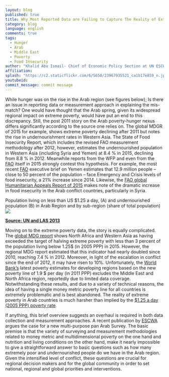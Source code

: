 ```yaml
---
layout: blog
published: true
title: Why Most Reported Data are Failing to Capture The Reality of Extreme Poverty in Arab Countries?
category: blog
language: english
comments: true
tags: 
  - Hunger
  - Arab
  - Middle East
  - Poverty
  - Food Insecurity
author: "Khalid Abu Ismail- Chief of Economic Policy Section at UN ESCWA"
affiliation: 
splash: "https://c2.staticflickr.com/6/5650/23967935521_ca1b17e859_n.jpg"
youtubeid: 
commit_message: commit message
---
```

While hunger was on the rise in the Arab region (see figures below); Is there an issue in reporting data or measurement approach in explaining the mis-match? <!-- more -->
One would have thought that the Arab spring, given its widespread regional impact on extreme poverty, would have put an end to this discrepancy. Still, the post 2011 story on the Arab poverty-hunger nexus differs significantly according to the source one relies on. The global MDGR of 2015 for example, shows extreme poverty declining after 2011 but notes the rise in undernourishment rates in Western Asia. The State of Food Insecurity Report, which includes the revised FAO measurement methodology after 2012, however, estimates the undernourished population in Western Asia (including Syria and Yemen) at 8.4 % in 2015, declining from 8.8 % in 2012. Meanwhile reports from the WFP and even from the [FAO](http://www.fao.org/emergencies/appeals/2015/en/) itself in 2015 strongly contest this hypothesis. For example, the most recent [FAO](http://www.fao.org/emergencies/resources/documents/resources-detail/en/c/298069/) executive brief on Yemen estimates that 12.9 million people – close to 50 percent of the population – face Emergency and Crisis levels of food insecurity, a 21% increase since 2014. Likewise, the [FAO global Humanitarian Appeals Report of 2015](http://www.fao.org/emergencies/appeals/2015/en/) makes note of the dramatic increase in food insecurity in the Arab conflict countries, particularly in Syria. 

Population living on less than US $1.25 a day, (A) and undernourished  population (B) in Arab Region and by sub-region (share of total population) 
![](http://farm6.staticflickr.com/5749/23768412770_4afafc9340_b.jpg)

**[Source: UN and LAS 2013](http://www.undp.org/content/dam/rbas/doc/MDGS%20publications/Arab_MDGR_2013_English.pdf)**

Moving on to the extreme poverty data, the story is equally complicated. The [global MDG report]( http://www.undp.org/content/dam/rbas/doc/MDGS%20publications/Arab_MDGR_2013_English.pdf) shows North Africa and Western Asia as having exceeded the target of halving extreme poverty with less than 3 percent of the population living below 1.25$ (in 2005 PPP) in 2015. However, the regional MDG report estimated that this indicator had nearly doubled since 2010, reaching 7.4 % in 2012. Moreover, in light of the escalation in conflict since the end of 2012, it may have risen to 10%. Unfortunately, the [World Bank’s](http://www-wds.worldbank.org/external/default/WDSContentServer/WDSP/IB/2015/10/14/090224b083144b10/2_0/Rendered/PDF/A0global0count00and0initial0results.pdf) latest poverty estimates for developing regions based on the new poverty line of 1.9 $ per day (in 2011 PPP) excludes the Middle East and North Africa region, reportedly due to limited data coverage. Notwithstanding these results, and due to a variety of technical reasons, the idea of having a single money metric poverty line for all countries is extremely problematic and is best abandoned. The reality of extreme poverty in Arab countries is much harsher than implied by the [$1.25 a day (2005 PPP) poverty rate](http://www.ipc-undp.org/pub/IPCWorkingPaper93.pdf).

If anything, this brief overview suggests an overhaul is required in both data collection and measurement approaches. A recent publication by [ESCWA](http://www.escwa.un.org/information/pubaction.asp?PubID=1668) argues the case for a new multi-purpose pan Arab Survey. The basic premise is that the variety of surveying and measurement methodologies related to money metric and multidimensional poverty on the one hand and nutrition and living conditions on the other hand, make it nearly impossible to give a straightforward answer to basic questions such as how many extremely poor and undernourished people do we have in the Arab region. Given the intensified level of conflict, these questions are crucial for regional decision makers and for the global community in order to set national, regional and global priorities and interventions.
